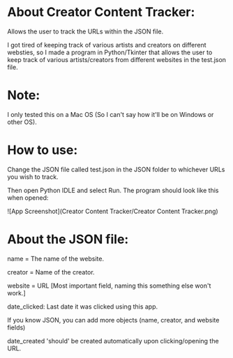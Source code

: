# About Creator Content Tracker:
Allows the user to track the URLs within the JSON file.

I got tired of keeping track of various artists and creators on different websties, so I made a program in Python/Tkinter that allows the user to keep track of various artists/creators from different websites in the test.json file.

# Note:
I only tested this on a Mac OS (So I can't say how it'll be on Windows or other OS).

# How to use:
Change the JSON file called test.json in the JSON folder to whichever URLs you wish to track.

Then open Python IDLE and select Run. The program should look like this when opened:

![App Screenshot](Creator Content Tracker/Creator Content Tracker.png)


# About the JSON file:

name = The name of the website.

creator = Name of the creator.

website = URL [Most important field, naming this something else won't work.]

date_clicked: Last date it was clicked using this app.

If you know JSON, you can add more objects (name, creator, and website fields)

date_created 'should' be created automatically upon clicking/opening the URL.
